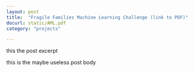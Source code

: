 ```yaml
---
layout: post
title:  "Fragile Families Machine Learning Challenge (link to PDF)"
docurl: static/AML.pdf
category: "projects"

---
```


this the post excerpt

this is the maybe useless post body